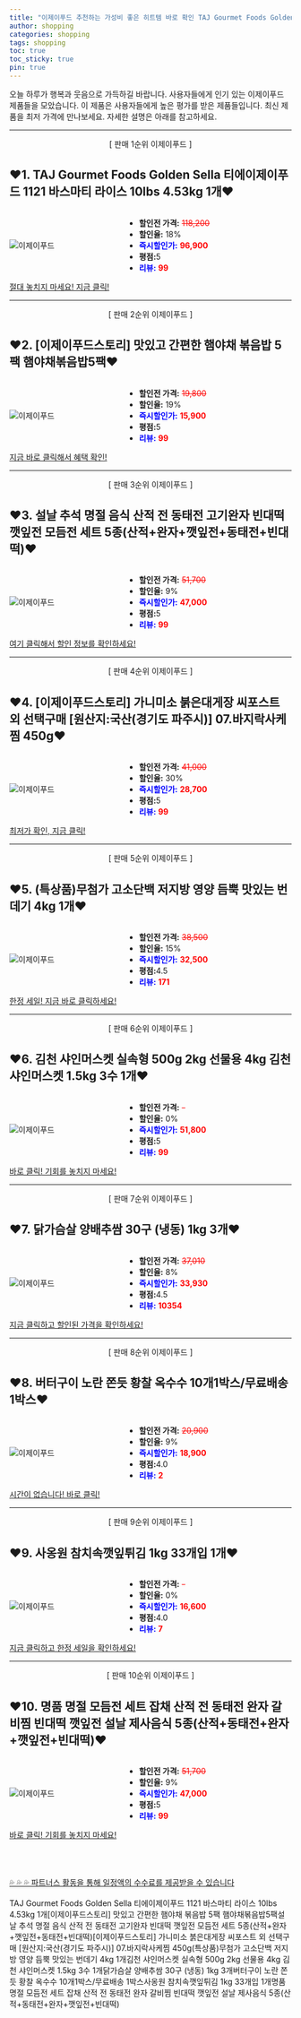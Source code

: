 ```yaml
---
title: "이제이푸드 추천하는 가성비 좋은 히트템 바로 확인 TAJ Gourmet Foods Golden Sella"
author: shopping
categories: shopping
tags: shopping
toc: true
toc_sticky: true
pin: true
---
```

오늘 하루가 행복과 웃음으로 가득하길 바랍니다. 사용자들에게 인기 있는 이제이푸드 제품들을 모았습니다. 이 제품은 사용자들에게 높은 평가를 받은 제품들입니다. 최신 제품을 최저 가격에 만나보세요. 자세한 설명은 아래를 참고하세요.

---
<p class="toplist" style="margin: 0 auto; display: block; width: fit-content;">[ 판매 1순위 이제이푸드 ]</p>

<h2><strong>❤️1. TAJ Gourmet Foods Golden Sella 티에이제이푸드 1121 바스마티 라이스 10lbs 4.53kg 1개❤️</strong></h2>

<div style="display: flex; align-items: center;">
    <div style="flex: 0.4;">
        <img src="https://thumbnail9.coupangcdn.com/thumbnails/remote/230x230ex/image/vendor_inventory/9e97/a204cb17a77fc30ee0f26b26b17a3d3166c8acd1853d70255b38bc19fdb4.jpg" alt="이제이푸드" style="max-width: 100%;">
    </div>
    <div style="flex: 0.6; margin-left: 10px;">
        <ul>
            <li><strong>할인전 가격:</strong> <del style="color: red;">118,200</del></li>
            <li><strong>할인율:</strong> 18%</li>
            <li><span style='color:blue'><strong>즉시할인가:</strong></span> <span style='color:red'><strong>96,900</strong></span></li>
            <li><strong>평점:</strong>5</li>
            <li><span style='color:blue'><strong>리뷰:</strong></span> <span style='color:red'><strong>99</strong></span></li>
        </ul>
    </div>
</div>
<div class="center">
    <a href="https://selin100587.github.io?lptag=AF9450613&subid=githubio&pageKey=7308775870&traceid=V0-153&itemId=18719225258&vendorItemId=85852125455" class="myButton">
        절대 놓치지 마세요! 지금 클릭!
    </a>
</div>


---
<p class="toplist" style="margin: 0 auto; display: block; width: fit-content;">[ 판매 2순위 이제이푸드 ]</p>

<h2><strong>❤️2. [이제이푸드스토리] 맛있고 간편한 햄야채 볶음밥 5팩 햄야채볶음밥5팩❤️</strong></h2>

<div style="display: flex; align-items: center;">
    <div style="flex: 0.4;">
        <img src="https://thumbnail10.coupangcdn.com/thumbnails/remote/230x230ex/image/vendor_inventory/8485/e80e140bb8d5d62d058c2b63e30b8457ede72e50855d735ab8baa475b984.jpg" alt="이제이푸드" style="max-width: 100%;">
    </div>
    <div style="flex: 0.6; margin-left: 10px;">
        <ul>
            <li><strong>할인전 가격:</strong> <del style="color: red;">19,800</del></li>
            <li><strong>할인율:</strong> 19%</li>
            <li><span style='color:blue'><strong>즉시할인가:</strong></span> <span style='color:red'><strong>15,900</strong></span></li>
            <li><strong>평점:</strong>5</li>
            <li><span style='color:blue'><strong>리뷰:</strong></span> <span style='color:red'><strong>99</strong></span></li>
        </ul>
    </div>
</div>
<div class="center">
    <a href="https://selin100587.github.io?lptag=AF9450613&subid=githubio&pageKey=8247311537&traceid=V0-153&itemId=23739009419&vendorItemId=90787829441" class="myButton">
        지금 바로 클릭해서 혜택 확인!
    </a>
</div>


---
<p class="toplist" style="margin: 0 auto; display: block; width: fit-content;">[ 판매 3순위 이제이푸드 ]</p>

<h2><strong>❤️3. 설날 추석 명절 음식 산적 전 동태전 고기완자 빈대떡 깻잎전 모듬전 세트 5종(산적+완자+깻잎전+동태전+빈대떡)❤️</strong></h2>

<div style="display: flex; align-items: center;">
    <div style="flex: 0.4;">
        <img src="https://thumbnail9.coupangcdn.com/thumbnails/remote/230x230ex/image/vendor_inventory/c338/d8f75e420cf8e4622d361038a1ea6dbdb845c6bd71b80bbf52410ecdaa40.jpg" alt="이제이푸드" style="max-width: 100%;">
    </div>
    <div style="flex: 0.6; margin-left: 10px;">
        <ul>
            <li><strong>할인전 가격:</strong> <del style="color: red;">51,700</del></li>
            <li><strong>할인율:</strong> 9%</li>
            <li><span style='color:blue'><strong>즉시할인가:</strong></span> <span style='color:red'><strong>47,000</strong></span></li>
            <li><strong>평점:</strong>5</li>
            <li><span style='color:blue'><strong>리뷰:</strong></span> <span style='color:red'><strong>99</strong></span></li>
        </ul>
    </div>
</div>
<div class="center">
    <a href="https://selin100587.github.io?lptag=AF9450613&subid=githubio&pageKey=4810987426&traceid=V0-153&itemId=6188571003&vendorItemId=73484649397" class="myButton">
        여기 클릭해서 할인 정보를 확인하세요!
    </a>
</div>


---
<p class="toplist" style="margin: 0 auto; display: block; width: fit-content;">[ 판매 4순위 이제이푸드 ]</p>

<h2><strong>❤️4. [이제이푸드스토리] 가니미소 붉은대게장 씨포스트 외 선택구매 [원산지:국산(경기도 파주시)] 07.바지락사케찜 450g❤️</strong></h2>

<div style="display: flex; align-items: center;">
    <div style="flex: 0.4;">
        <img src="https://thumbnail8.coupangcdn.com/thumbnails/remote/230x230ex/image/vendor_inventory/4d8d/3b4a21d8cf7b108f481c8d1c41c773a8da8abba5001ee7aebb116da1c1f5.jpg" alt="이제이푸드" style="max-width: 100%;">
    </div>
    <div style="flex: 0.6; margin-left: 10px;">
        <ul>
            <li><strong>할인전 가격:</strong> <del style="color: red;">41,000</del></li>
            <li><strong>할인율:</strong> 30%</li>
            <li><span style='color:blue'><strong>즉시할인가:</strong></span> <span style='color:red'><strong>28,700</strong></span></li>
            <li><strong>평점:</strong>5</li>
            <li><span style='color:blue'><strong>리뷰:</strong></span> <span style='color:red'><strong>99</strong></span></li>
        </ul>
    </div>
</div>
<div class="center">
    <a href="https://selin100587.github.io?lptag=AF9450613&subid=githubio&pageKey=8253921014&traceid=V0-153&itemId=23766745900&vendorItemId=90791086169" class="myButton">
        최저가 확인, 지금 클릭!
    </a>
</div>


---
<p class="toplist" style="margin: 0 auto; display: block; width: fit-content;">[ 판매 5순위 이제이푸드 ]</p>

<h2><strong>❤️5. (특상품)무첨가 고소단백 저지방 영양 듬뿍 맛있는 번데기 4kg 1개❤️</strong></h2>

<div style="display: flex; align-items: center;">
    <div style="flex: 0.4;">
        <img src="https://thumbnail10.coupangcdn.com/thumbnails/remote/230x230ex/image/vendor_inventory/26ed/e9a24246250830b62b826aa0d6fc7e73ddeea5543576c0ef9d93a1e6bf41.jpg" alt="이제이푸드" style="max-width: 100%;">
    </div>
    <div style="flex: 0.6; margin-left: 10px;">
        <ul>
            <li><strong>할인전 가격:</strong> <del style="color: red;">38,500</del></li>
            <li><strong>할인율:</strong> 15%</li>
            <li><span style='color:blue'><strong>즉시할인가:</strong></span> <span style='color:red'><strong>32,500</strong></span></li>
            <li><strong>평점:</strong>4.5</li>
            <li><span style='color:blue'><strong>리뷰:</strong></span> <span style='color:red'><strong>171</strong></span></li>
        </ul>
    </div>
</div>
<div class="center">
    <a href="https://selin100587.github.io?lptag=AF9450613&subid=githubio&pageKey=7392646605&traceid=V0-153&itemId=20254803809&vendorItemId=84020702155" class="myButton">
        한정 세일! 지금 바로 클릭하세요!
    </a>
</div>


---
<p class="toplist" style="margin: 0 auto; display: block; width: fit-content;">[ 판매 6순위 이제이푸드 ]</p>

<h2><strong>❤️6. 김천 샤인머스켓 실속형 500g 2kg 선물용 4kg 김천 샤인머스켓 1.5kg 3수 1개❤️</strong></h2>

<div style="display: flex; align-items: center;">
    <div style="flex: 0.4;">
        <img src="https://thumbnail10.coupangcdn.com/thumbnails/remote/230x230ex/image/vendor_inventory/948b/da2eb35aa36a6ce829086f3c047795661fedc270c00fe527449ef7861e9a.jpeg" alt="이제이푸드" style="max-width: 100%;">
    </div>
    <div style="flex: 0.6; margin-left: 10px;">
        <ul>
            <li><strong>할인전 가격:</strong> <del style="color: red;">-</del></li>
            <li><strong>할인율:</strong> 0%</li>
            <li><span style='color:blue'><strong>즉시할인가:</strong></span> <span style='color:red'><strong>51,800</strong></span></li>
            <li><strong>평점:</strong>5</li>
            <li><span style='color:blue'><strong>리뷰:</strong></span> <span style='color:red'><strong>99</strong></span></li>
        </ul>
    </div>
</div>
<div class="center">
    <a href="https://selin100587.github.io?lptag=AF9450613&subid=githubio&pageKey=8147227185&traceid=V0-153&itemId=23170479078&vendorItemId=90203242010" class="myButton">
        바로 클릭! 기회를 놓치지 마세요!
    </a>
</div>


---
<p class="toplist" style="margin: 0 auto; display: block; width: fit-content;">[ 판매 7순위 이제이푸드 ]</p>

<h2><strong>❤️7. 닭가슴살 양배추쌈 30구 (냉동) 1kg 3개❤️</strong></h2>

<div style="display: flex; align-items: center;">
    <div style="flex: 0.4;">
        <img src="https://thumbnail9.coupangcdn.com/thumbnails/remote/230x230ex/image/retail/images/364900072483008-abbe4bc5-a6fe-4591-bd69-2c9a439e4653.jpg" alt="이제이푸드" style="max-width: 100%;">
    </div>
    <div style="flex: 0.6; margin-left: 10px;">
        <ul>
            <li><strong>할인전 가격:</strong> <del style="color: red;">37,010</del></li>
            <li><strong>할인율:</strong> 8%</li>
            <li><span style='color:blue'><strong>즉시할인가:</strong></span> <span style='color:red'><strong>33,930</strong></span></li>
            <li><strong>평점:</strong>4.5</li>
            <li><span style='color:blue'><strong>리뷰:</strong></span> <span style='color:red'><strong>10354</strong></span></li>
        </ul>
    </div>
</div>
<div class="center">
    <a href="https://selin100587.github.io?lptag=AF9450613&subid=githubio&pageKey=6060847625&traceid=V0-153&itemId=19225411293&vendorItemId=86342059779" class="myButton">
        지금 클릭하고 할인된 가격을 확인하세요!
    </a>
</div>


---
<p class="toplist" style="margin: 0 auto; display: block; width: fit-content;">[ 판매 8순위 이제이푸드 ]</p>

<h2><strong>❤️8. 버터구이 노란 쫀듯 황찰 옥수수 10개1박스/무료배송 1박스❤️</strong></h2>

<div style="display: flex; align-items: center;">
    <div style="flex: 0.4;">
        <img src="https://thumbnail6.coupangcdn.com/thumbnails/remote/230x230ex/image/vendor_inventory/64b6/908bb1819f530fe8ee1b8dc9af6d0a51398d1a2f7bdd35bd8d0ac074e451.jpg" alt="이제이푸드" style="max-width: 100%;">
    </div>
    <div style="flex: 0.6; margin-left: 10px;">
        <ul>
            <li><strong>할인전 가격:</strong> <del style="color: red;">20,900</del></li>
            <li><strong>할인율:</strong> 9%</li>
            <li><span style='color:blue'><strong>즉시할인가:</strong></span> <span style='color:red'><strong>18,900</strong></span></li>
            <li><strong>평점:</strong>4.0</li>
            <li><span style='color:blue'><strong>리뷰:</strong></span> <span style='color:red'><strong>2</strong></span></li>
        </ul>
    </div>
</div>
<div class="center">
    <a href="https://selin100587.github.io?lptag=AF9450613&subid=githubio&pageKey=7634956048&traceid=V0-153&itemId=20271945211&vendorItemId=83825993312" class="myButton">
        시간이 없습니다! 바로 클릭!
    </a>
</div>


---
<p class="toplist" style="margin: 0 auto; display: block; width: fit-content;">[ 판매 9순위 이제이푸드 ]</p>

<h2><strong>❤️9. 사옹원 참치속깻잎튀김 1kg 33개입 1개❤️</strong></h2>

<div style="display: flex; align-items: center;">
    <div style="flex: 0.4;">
        <img src="https://thumbnail10.coupangcdn.com/thumbnails/remote/230x230ex/image/vendor_inventory/0fcd/dd4994c0afdbd64d3d262af8448a09aa7e4825c26ab15497f4a6e68e2505.png" alt="이제이푸드" style="max-width: 100%;">
    </div>
    <div style="flex: 0.6; margin-left: 10px;">
        <ul>
            <li><strong>할인전 가격:</strong> <del style="color: red;">-</del></li>
            <li><strong>할인율:</strong> 0%</li>
            <li><span style='color:blue'><strong>즉시할인가:</strong></span> <span style='color:red'><strong>16,600</strong></span></li>
            <li><strong>평점:</strong>4.0</li>
            <li><span style='color:blue'><strong>리뷰:</strong></span> <span style='color:red'><strong>7</strong></span></li>
        </ul>
    </div>
</div>
<div class="center">
    <a href="https://selin100587.github.io?lptag=AF9450613&subid=githubio&pageKey=1859349178&traceid=V0-153&itemId=3160644517&vendorItemId=82122558620" class="myButton">
        지금 클릭하고 한정 세일을 확인하세요!
    </a>
</div>


---
<p class="toplist" style="margin: 0 auto; display: block; width: fit-content;">[ 판매 10순위 이제이푸드 ]</p>

<h2><strong>❤️10. 명품 명절 모듬전 세트 잡채 산적 전 동태전 완자 갈비찜 빈대떡 깻잎전 설날 제사음식 5종(산적+동태전+완자+깻잎전+빈대떡)❤️</strong></h2>

<div style="display: flex; align-items: center;">
    <div style="flex: 0.4;">
        <img src="https://thumbnail10.coupangcdn.com/thumbnails/remote/230x230ex/image/vendor_inventory/14d7/c2f012df5986166d4a9cc8eb8e4f94282a79a13b1e33279aaa74b998ce80.jpg" alt="이제이푸드" style="max-width: 100%;">
    </div>
    <div style="flex: 0.6; margin-left: 10px;">
        <ul>
            <li><strong>할인전 가격:</strong> <del style="color: red;">51,700</del></li>
            <li><strong>할인율:</strong> 9%</li>
            <li><span style='color:blue'><strong>즉시할인가:</strong></span> <span style='color:red'><strong>47,000</strong></span></li>
            <li><strong>평점:</strong>5</li>
            <li><span style='color:blue'><strong>리뷰:</strong></span> <span style='color:red'><strong>99</strong></span></li>
        </ul>
    </div>
</div>
<div class="center">
    <a href="https://selin100587.github.io?lptag=AF9450613&subid=githubio&pageKey=4810869393&traceid=V0-153&itemId=6188296080&vendorItemId=73484299555" class="myButton">
        바로 클릭! 기회를 놓치지 마세요!
    </a>
</div>

<br><br><br>[💦 💦 💦 파트너스 활동을 통해 일정액의 수수료를 제공받을 수 있습니다](https://link.coupang.com/a/bcpT2c)<br><br>TAJ Gourmet Foods Golden Sella 티에이제이푸드 1121 바스마티 라이스 10lbs 4.53kg 1개[이제이푸드스토리] 맛있고 간편한 햄야채 볶음밥 5팩 햄야채볶음밥5팩설날 추석 명절 음식 산적 전 동태전 고기완자 빈대떡 깻잎전 모듬전 세트 5종(산적+완자+깻잎전+동태전+빈대떡)[이제이푸드스토리] 가니미소 붉은대게장 씨포스트 외 선택구매 [원산지:국산(경기도 파주시)] 07.바지락사케찜 450g(특상품)무첨가 고소단백 저지방 영양 듬뿍 맛있는 번데기 4kg 1개김천 샤인머스켓 실속형 500g 2kg 선물용 4kg 김천 샤인머스켓 1.5kg 3수 1개닭가슴살 양배추쌈 30구 (냉동) 1kg 3개버터구이 노란 쫀듯 황찰 옥수수 10개1박스/무료배송 1박스사옹원 참치속깻잎튀김 1kg 33개입 1개명품 명절 모듬전 세트 잡채 산적 전 동태전 완자 갈비찜 빈대떡 깻잎전 설날 제사음식 5종(산적+동태전+완자+깻잎전+빈대떡)